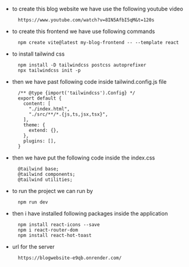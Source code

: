 * to create this blog website we have use the following youtube video

        https://www.youtube.com/watch?v=8IN5AfbI5qM&t=120s

* to create this frontend we have use following commands

        npm create vite@latest my-blog-frontend -- --template react
        
* to install tailwind css

        npm install -D tailwindcss postcss autoprefixer
        npx tailwindcss init -p

* then we have past following code inside tailwind.config.js file

        /** @type {import('tailwindcss').Config} */
        export default {
          content: [
            "./index.html",
            "./src/**/*.{js,ts,jsx,tsx}",
          ],
          theme: {
            extend: {},
          },
          plugins: [],
        }

* then we have put the following code inside the index.css

        @tailwind base;
        @tailwind components;
        @tailwind utilities;

* to run the project we can run by 

        npm run dev

* then i have installed following packages inside the application

        npm install react-icons --save
        npm i react-router-dom
        npm install react-hot-toast

* url for the server 

        https://blogwebsite-e9qb.onrender.com/